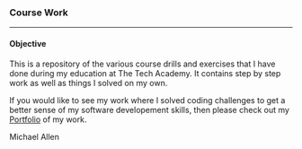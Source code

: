 ### Course Work
***
#### Objective
This is a repository of the various course drills and exercises that I have done during my education at The Tech Academy. It contains step by step work as well as things I solved on my own. 

If you would like to see my work where I solved coding challenges to get a better sense of my software developement skills, then please check out my [Portfolio](/mrmichaelgallen/Portfolio-for-MichaelAllen) of my work.

Michael Allen
